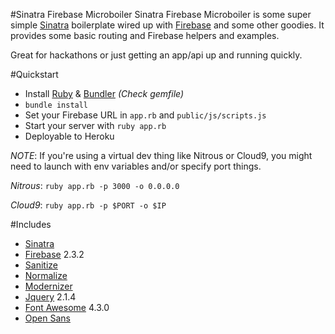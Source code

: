 #Sinatra Firebase Microboiler
Sinatra Firebase Microboiler is some super simple [Sinatra](http://www.sinatrarb.com/) 
boilerplate wired up with [Firebase](http://www.firebase.com/) and some other goodies. 
It provides some basic routing and Firebase helpers and examples.

Great for hackathons or just getting an app/api up and running quickly.



#Quickstart
- Install [Ruby](https://www.ruby-lang.org/en/) & [Bundler](http://bundler.io/) <i>(Check gemfile)</i>
- <code>bundle install</code>
- Set your Firebase URL in <code>app.rb</code> and <code>public/js/scripts.js</code>
- Start your server with <code>ruby app.rb</code>
- Deployable to Heroku


*NOTE*: If you're using a virtual dev thing like Nitrous or Cloud9, you might need to 
launch with env variables and/or specify port things.

*Nitrous*: <code>ruby app.rb -p 3000 -o 0.0.0.0</code>

*Cloud9*: <code>ruby app.rb -p $PORT -o $IP</code>



#Includes
- [Sinatra](http://www.sinatrarb.com/)
- [Firebase](https://github.com/oscardelben/firebase-ruby) 2.3.2
- [Sanitize](https://github.com/rgrove/sanitize)
- [Normalize](https://necolas.github.io/normalize.css/)
- [Modernizer](https://modernizr.com/)
- [Jquery](https://jquery.com/) 2.1.4
- [Font Awesome](https://fortawesome.github.io/Font-Awesome/) 4.3.0
- [Open Sans](https://www.google.com/fonts/specimen/Open+Sans)
